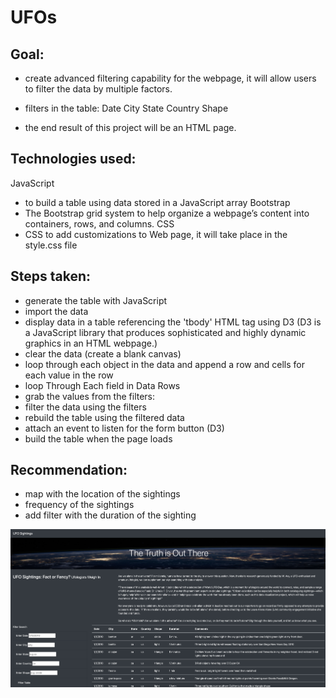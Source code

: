 # UFOs

## Goal:
- create advanced filtering capability for the webpage, it will allow users to filter the data by multiple factors.
- filters in the table:
Date
City
State
Country
Shape

- the end result of this project will be an HTML page.


## Technologies used:
JavaScript
- to build a table using data stored in a JavaScript array
Bootstrap 
- The Bootstrap grid system to help organize a webpage’s content into containers, rows, and columns.
CSS
- CSS to add customizations to Web page, it will take place in the style.css file

## Steps taken:
- generate the table with JavaScript
- import the data
- display data in a table referencing the 'tbody' HTML tag using D3
 (D3 is a JavaScript library that produces sophisticated and highly dynamic graphics in an HTML webpage.)
- clear the data (create a blank canvas)
- loop through each object in the data and append a row and cells for each value in the row
- loop Through  Each field in Data Rows
- grab the values from the filters:
- filter the data using the filters
- rebuild the table using the filtered data
- attach an event to listen for the form button (D3)
- build the table when the page loads

## Recommendation:
- map with the location of the sightings
- frequency of the sightings
- add filter with the duration of the sighting

![screenshot](pic.png)
